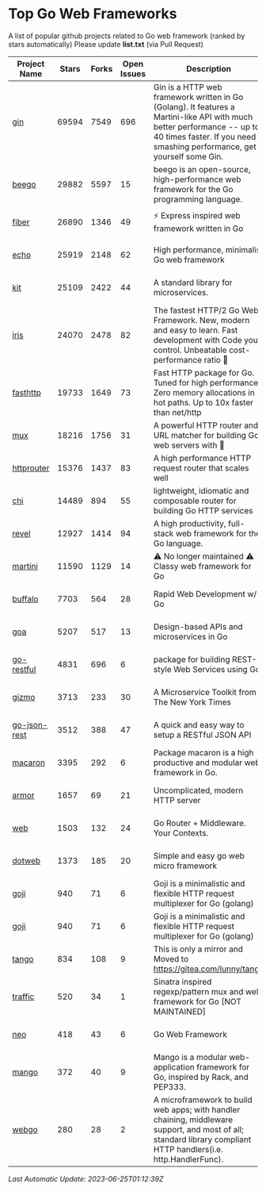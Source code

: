 # Top Go Web Frameworks
A list of popular github projects related to Go web framework (ranked by stars automatically)
Please update **list.txt** (via Pull Request)

| Project Name | Stars | Forks | Open Issues | Description | Last Commit |
| ------------ | ----- | ----- | ----------- | ----------- | ----------- |
| [gin](https://github.com/gin-gonic/gin) | 69594 | 7549 | 696 | Gin is a HTTP web framework written in Go (Golang). It features a Martini-like API with much better performance -- up to 40 times faster. If you need smashing performance, get yourself some Gin. | 2023-06-05 01:52:39 |
| [beego](https://github.com/beego/beego) | 29882 | 5597 | 15 | beego is an open-source, high-performance web framework for the Go programming language. | 2023-06-21 12:41:29 |
| [fiber](https://github.com/gofiber/fiber) | 26890 | 1346 | 49 | ⚡️ Express inspired web framework written in Go | 2023-06-23 14:15:38 |
| [echo](https://github.com/labstack/echo) | 25919 | 2148 | 62 | High performance, minimalist Go web framework | 2023-05-31 05:53:33 |
| [kit](https://github.com/go-kit/kit) | 25109 | 2422 | 44 | A standard library for microservices. | 2023-05-29 21:23:33 |
| [iris](https://github.com/kataras/iris) | 24070 | 2478 | 82 | The fastest HTTP/2 Go Web Framework. New, modern and easy to learn. Fast development with Code you control. Unbeatable cost-performance ratio :rocket: | 2023-06-22 02:41:53 |
| [fasthttp](https://github.com/valyala/fasthttp) | 19733 | 1649 | 73 | Fast HTTP package for Go. Tuned for high performance. Zero memory allocations in hot paths. Up to 10x faster than net/http | 2023-06-13 13:18:59 |
| [mux](https://github.com/gorilla/mux) | 18216 | 1756 | 31 | A powerful HTTP router and URL matcher for building Go web servers with 🦍 | 2022-12-09 15:56:57 |
| [httprouter](https://github.com/julienschmidt/httprouter) | 15376 | 1437 | 83 | A high performance HTTP request router that scales well | 2022-06-03 15:51:59 |
| [chi](https://github.com/go-chi/chi) | 14489 | 894 | 55 | lightweight, idiomatic and composable router for building Go HTTP services | 2023-05-02 10:37:05 |
| [revel](https://github.com/revel/revel) | 12927 | 1414 | 94 | A high productivity, full-stack web framework for the Go language. | 2022-04-12 20:53:30 |
| [martini](https://github.com/go-martini/martini) | 11590 | 1129 | 14 | ⚠️ No longer maintained ⚠️  Classy web framework for Go | 2017-01-21 21:58:54 |
| [buffalo](https://github.com/gobuffalo/buffalo) | 7703 | 564 | 28 | Rapid Web Development w/ Go | 2023-01-26 15:34:17 |
| [goa](https://github.com/goadesign/goa) | 5207 | 517 | 13 | Design-based APIs and microservices in Go | 2023-06-11 21:53:11 |
| [go-restful](https://github.com/emicklei/go-restful) | 4831 | 696 | 6 | package for building REST-style Web Services using Go | 2023-06-17 18:52:18 |
| [gizmo](https://github.com/nytimes/gizmo) | 3713 | 233 | 30 | A Microservice Toolkit from The New York Times | 2021-04-30 15:27:05 |
| [go-json-rest](https://github.com/ant0ine/go-json-rest) | 3512 | 388 | 47 | A quick and easy way to setup a RESTful JSON API | 2017-09-13 04:12:08 |
| [macaron](https://github.com/go-macaron/macaron) | 3395 | 292 | 6 | Package macaron is a high productive and modular web framework in Go. | 2023-06-19 03:27:32 |
| [armor](https://github.com/labstack/armor) | 1657 | 69 | 21 | Uncomplicated, modern HTTP server | 2019-08-03 18:10:09 |
| [web](https://github.com/gocraft/web) | 1503 | 132 | 24 | Go Router + Middleware. Your Contexts. | 2019-02-07 15:06:52 |
| [dotweb](https://github.com/devfeel/dotweb) | 1373 | 185 | 20 | Simple and easy go web micro framework | 2023-04-15 08:06:03 |
| [goji](https://github.com/goji/goji) | 940 | 71 | 6 | Goji is a minimalistic and flexible HTTP request multiplexer for Go (golang) | 2019-01-26 23:58:29 |
| [goji](https://github.com/goji/goji) | 940 | 71 | 6 | Goji is a minimalistic and flexible HTTP request multiplexer for Go (golang) | 2019-01-26 23:58:29 |
| [tango](https://github.com/lunny/tango) | 834 | 108 | 9 | This is only a mirror and Moved to https://gitea.com/lunny/tango | 2019-05-17 03:31:10 |
| [traffic](https://github.com/gravityblast/traffic) | 520 | 34 | 1 | Sinatra inspired regexp/pattern mux and web framework for Go [NOT MAINTAINED] | 2015-11-26 21:31:07 |
| [neo](https://github.com/ivpusic/neo) | 418 | 43 | 6 | Go Web Framework | 2017-08-14 23:54:31 |
| [mango](https://github.com/paulbellamy/mango) | 372 | 40 | 9 | Mango is a modular web-application framework for Go, inspired by Rack, and PEP333. | 2017-10-17 08:18:43 |
| [webgo](https://github.com/bnkamalesh/webgo) | 280 | 28 | 2 | A microframework to build web apps; with handler chaining, middleware support, and most of all; standard library compliant HTTP handlers(i.e. http.HandlerFunc). | 2023-03-08 16:03:21 |

*Last Automatic Update: 2023-06-25T01:12:39Z*
